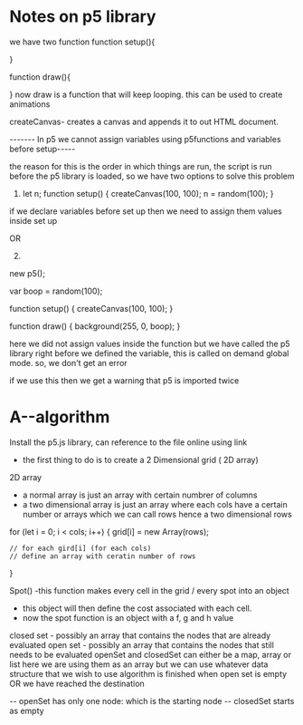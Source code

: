 # Notes on p5 library

we have two function
function setup(){

}

function draw(){

}
now draw is a function that will keep looping. this can be used to create animations

createCanvas- creates a canvas and appends it to out HTML document.

------- In p5 we cannot assign variables using p5functions and variables before setup-----

the reason for this is the order in which things are run, the script is run before the
p5 library is loaded, so we have two options to solve this problem

1.  let n;
    function setup() {
    createCanvas(100, 100);
    n = random(100);
    }

if we declare variables before set up then we need to assign them values inside set up

OR

2.

new p5();

var boop = random(100);

function setup() {
createCanvas(100, 100);
}

function draw() {
background(255, 0, boop);
}

here we did not assign values inside the function but we have called the p5 library
right before we defined the variable, this is called on demand global mode.
so, we don't get an error

if we use this then we get a warning that p5 is imported twice

# A--algorithm

Install the p5.js library, can reference to the file online using link

<script src="https://cdn.jsdelivr.net/npm/p5@1.4.1/lib/p5.js"></script>

- the first thing to do is to create a 2 Dimensional grid ( 2D array)

2D array

- a normal array is just an array with certain numbrer of columns
- a two dimensional array is just an array where each cols have a certain
  number or arrays which we can call rows hence a two dimensional rows

for (let i = 0; i < cols; i++) {
grid[i] = new Array(rows);

    // for each gird[i] (for each cols)
    // define an array with ceratin number of rows

}

Spot()
-this function makes every cell in the grid / every spot into an object

- this object will then define the cost associated with each cell.
- now the spot function is an object with a f, g and h value

closed set - possibly an array that contains the nodes that are already evaluated
open set - possibly an array that contains the nodes that still needs to be evaluated
openSet and closedSet can either be a map, array or list
here we are using them as an array but we can use whatever data structure that we wish to use
algorithm is finished when open set is empty OR we have reached the destination

-- openSet has only one node: which is the starting node
-- closedSet starts as empty
